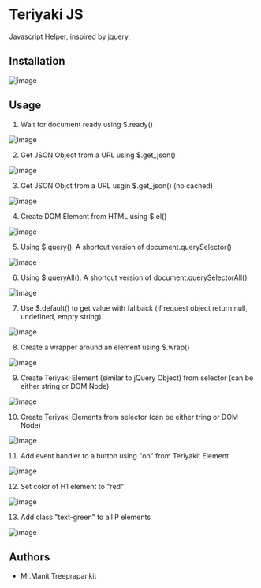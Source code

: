# Teriyaki JS

Javascript Helper, inspired by jquery.

## Installation

![image](https://github.com/user-attachments/assets/88c6647b-0734-4a0c-8f2a-7cd89871b68a)

## Usage

1. Wait for document ready using $.ready()

![image](https://github.com/user-attachments/assets/3a5e83b1-7ab5-48fd-99a0-6c631b3638c9)

2. Get JSON Object from a URL using $.get_json()

![image](https://github.com/user-attachments/assets/f35485f0-49a0-496e-bbfa-59e444502101)

3. Get JSON Objct from a URL usgin $.get_json() (no cached)

![image](https://github.com/user-attachments/assets/c116ba2f-b7b7-47e8-89ce-6910bb21322a)

4. Create DOM Element from HTML using $.el()

![image](https://github.com/user-attachments/assets/fd7be907-a0ad-4591-9a5a-fec73229856f)

5. Using $.query(). A shortcut version of document.querySelector()

![image](https://github.com/user-attachments/assets/d53e6e70-6968-44f1-bf20-ee4a8a83f7be)

6. Using $.queryAll(). A shortcut version of document.querySelectorAll()

![image](https://github.com/user-attachments/assets/cb401b31-0c60-4f5e-87ab-74307f6d97b3)

7. Use $.default() to get value with fallback (if request object return null, undefined, empty string).

![image](https://github.com/user-attachments/assets/066b1cd3-33d7-4db4-8a23-d96552650493)

8. Create a wrapper around an element using $.wrap()

![image](https://github.com/user-attachments/assets/96a025e4-f7d0-4eaf-8aba-d41e1411edb0)

9. Create Teriyaki Element (similar to jQuery Object) from selector (can be either string or DOM Node)

![image](https://github.com/user-attachments/assets/d9a89c38-f719-41b9-a949-169620c84bbf)

10. Create Teriyaki Elements from selector (can be either tring or DOM Node)

![image](https://github.com/user-attachments/assets/ca1aaa0a-4fca-4e56-a190-e3b242619432)

11. Add event handler to a button using "on" from Teriyakit Element

![image](https://github.com/user-attachments/assets/30b318cf-2afd-494b-a187-37ef750feb4c)

12. Set color of H1 element to "red"

![image](https://github.com/user-attachments/assets/57ced975-5d3b-4b52-9298-0f8b0ef81a54)

13. Add class "text-green" to all P elements

![image](https://github.com/user-attachments/assets/f783d41a-ac63-485b-af07-84d276e3adb0)

## Authors

- Mr.Manit Treeprapankit
